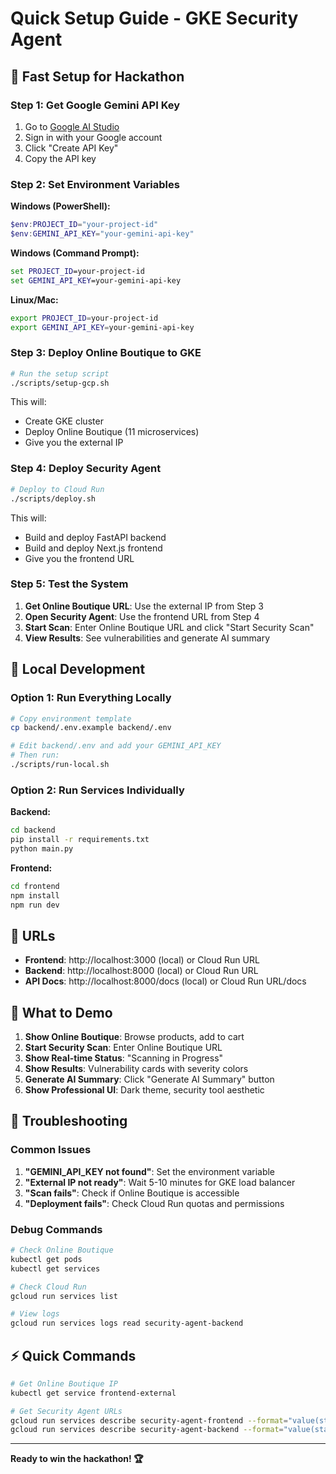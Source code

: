 # Quick Setup Guide - GKE Security Agent

## 🚀 Fast Setup for Hackathon

### Step 1: Get Google Gemini API Key

1. Go to [Google AI Studio](https://makersuite.google.com/app/apikey)
2. Sign in with your Google account
3. Click "Create API Key"
4. Copy the API key

### Step 2: Set Environment Variables

**Windows (PowerShell):**
```powershell
$env:PROJECT_ID="your-project-id"
$env:GEMINI_API_KEY="your-gemini-api-key"
```

**Windows (Command Prompt):**
```cmd
set PROJECT_ID=your-project-id
set GEMINI_API_KEY=your-gemini-api-key
```

**Linux/Mac:**
```bash
export PROJECT_ID=your-project-id
export GEMINI_API_KEY=your-gemini-api-key
```

### Step 3: Deploy Online Boutique to GKE

```bash
# Run the setup script
./scripts/setup-gcp.sh
```

This will:
- Create GKE cluster
- Deploy Online Boutique (11 microservices)
- Give you the external IP

### Step 4: Deploy Security Agent

```bash
# Deploy to Cloud Run
./scripts/deploy.sh
```

This will:
- Build and deploy FastAPI backend
- Build and deploy Next.js frontend
- Give you the frontend URL

### Step 5: Test the System

1. **Get Online Boutique URL**: Use the external IP from Step 3
2. **Open Security Agent**: Use the frontend URL from Step 4
3. **Start Scan**: Enter Online Boutique URL and click "Start Security Scan"
4. **View Results**: See vulnerabilities and generate AI summary

## 🔧 Local Development

### Option 1: Run Everything Locally

```bash
# Copy environment template
cp backend/.env.example backend/.env

# Edit backend/.env and add your GEMINI_API_KEY
# Then run:
./scripts/run-local.sh
```

### Option 2: Run Services Individually

**Backend:**
```bash
cd backend
pip install -r requirements.txt
python main.py
```

**Frontend:**
```bash
cd frontend
npm install
npm run dev
```

## 📱 URLs

- **Frontend**: http://localhost:3000 (local) or Cloud Run URL
- **Backend**: http://localhost:8000 (local) or Cloud Run URL
- **API Docs**: http://localhost:8000/docs (local) or Cloud Run URL/docs

## 🎯 What to Demo

1. **Show Online Boutique**: Browse products, add to cart
2. **Start Security Scan**: Enter Online Boutique URL
3. **Show Real-time Status**: "Scanning in Progress"
4. **Show Results**: Vulnerability cards with severity colors
5. **Generate AI Summary**: Click "Generate AI Summary" button
6. **Show Professional UI**: Dark theme, security tool aesthetic

## 🚨 Troubleshooting

### Common Issues

1. **"GEMINI_API_KEY not found"**: Set the environment variable
2. **"External IP not ready"**: Wait 5-10 minutes for GKE load balancer
3. **"Scan fails"**: Check if Online Boutique is accessible
4. **"Deployment fails"**: Check Cloud Run quotas and permissions

### Debug Commands

```bash
# Check Online Boutique
kubectl get pods
kubectl get services

# Check Cloud Run
gcloud run services list

# View logs
gcloud run services logs read security-agent-backend
```

## ⚡ Quick Commands

```bash
# Get Online Boutique IP
kubectl get service frontend-external

# Get Security Agent URLs
gcloud run services describe security-agent-frontend --format="value(status.url)"
gcloud run services describe security-agent-backend --format="value(status.url)"
```

---

**Ready to win the hackathon! 🏆**
